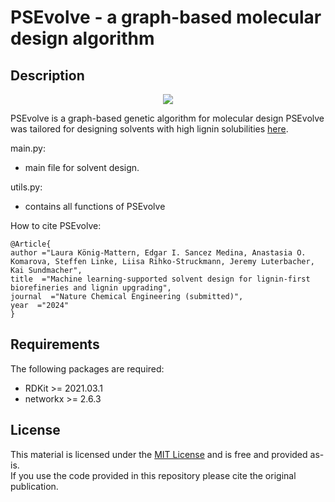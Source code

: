# PSEvolve - a graph-based molecular design algorithm


## Description
<p align="center">
<img src="./auxil/PSEvolve_logo.png width="300">
</p>

PSEvolve is a graph-based genetic algorithm for molecular design PSEvolve was tailored for designing
solvents with high lignin solubilities [here](https://github.com/koenigmattern/PSEvolve_lignin_solvents).


main.py:
- main file for solvent design. 

utils.py:
- contains all functions of PSEvolve

How to cite PSEvolve:

```
@Article{
author ="Laura König-Mattern, Edgar I. Sancez Medina, Anastasia O. Komarova, Steffen Linke, Liisa Rihko-Struckmann, Jeremy Luterbacher, Kai Sundmacher",
title  ="Machine learning-supported solvent design for lignin-first biorefineries and lignin upgrading",
journal  ="Nature Chemical Engineering (submitted)",
year  ="2024"
}
```
## Requirements

The following packages are required:

- RDKit >= 2021.03.1
- networkx >= 2.6.3


## License 

This material is licensed under the [MIT License](LICENSE) and is free and provided as-is. <br />
If you use the code provided in this repository please cite the original publication.
